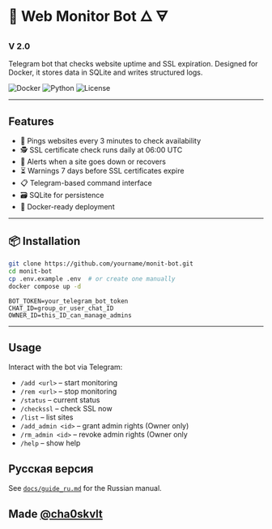 # 🤖 Web Monitor Bot 🜂 🜃

### V 2.0

Telegram bot that checks website uptime and SSL expiration. Designed for Docker, it
stores data in SQLite and writes structured logs.

![Docker](https://img.shields.io/badge/docker-ready-blue)
![Python](https://img.shields.io/badge/python-3.11+-green)
![License](https://img.shields.io/badge/license-MIT-lightgrey)

---

## Features

- 🔁 Pings websites every 3 minutes to check availability
- 🕵️ SSL certificate check runs daily at 06:00 UTC
- 🚨 Alerts when a site goes down or recovers
- ⏳ Warnings 7 days before SSL certificates expire
- 📋 Telegram-based command interface
- 🗃️ SQLite for persistence
- 🐳 Docker-ready deployment

---

## 📦 Installation

```bash
git clone https://github.com/yourname/monit-bot.git
cd monit-bot
cp .env.example .env  # or create one manually
docker compose up -d
```

```.env
BOT_TOKEN=your_telegram_bot_token
CHAT_ID=group_or_user_chat_ID
OWNER_ID=this_ID_can_manage_admins
```

---

## Usage

Interact with the bot via Telegram:

- `/add <url>` – start monitoring
- `/rem <url>` – stop monitoring
- `/status` – current status
- `/checkssl` – check SSL now
- `/list` – list sites
- `/add_admin <id>` – grant admin rights (Owner only)
- `/rm_admin <id>` – revoke admin rights (Owner only
- `/help` – show help

## Русская версия

See [`docs/guide_ru.md`](docs/guide_ru.md) for the Russian manual.

## Made [@cha0skvlt](https://github.com/cha0skvlt)


